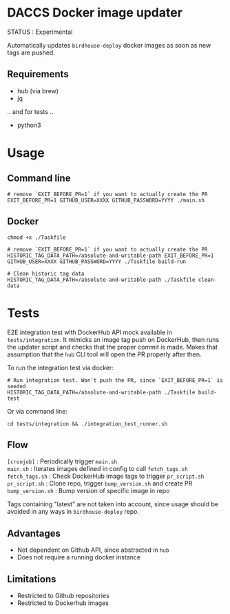 # DACCS Docker image updater


STATUS : Experimental

Automatically updates `birdhouse-deploy` docker images as soon as new tags are pushed.

## Requirements

- hub (via brew)
- jq

.. and for tests ..

- python3


# Usage

## Command line

```
# remove `EXIT_BEFORE_PR=1` if you want to actually create the PR
EXIT_BEFORE_PR=1 GITHUB_USER=XXXX GITHUB_PASSWORD=YYYY ./main.sh
```

## Docker

```
chmod +x ./Taskfile

# remove `EXIT_BEFORE_PR=1` if you want to actually create the PR
HISTORIC_TAG_DATA_PATH=/absolute-and-writable-path EXIT_BEFORE_PR=1 GITHUB_USER=XXXX GITHUB_PASSWORD=YYYY ./Taskfile build-run

# Clean historic tag data
HISTORIC_TAG_DATA_PATH=/absolute-and-writable-path ./Taskfile clean-data
```


# Tests

E2E integration test with DockerHub API mock available in `tests/integration`.
It mimicks an image tag push on DockerHub, then runs the updater script and checks that the proper commit is made.
Makes that assumption that the `hub` CLI tool will open the PR properly after then.

To run the integration test via docker:

```
# Run integration test. Won't push the PR, since `EXIT_BEFORE_PR=1` is seeded
HISTORIC_TAG_DATA_PATH=/absolute-and-writable-path ./Taskfile build-test
```

Or via command line:

```
cd tests/integration && ./integration_test_runner.sh
```



## Flow


`[cronjob]` : Periodically trigger `main.sh`
<br>
`main.sh` : Iterates images defined in config to call `fetch_tags.sh`
<br>
`fetch_tags.sh` : Check DockerHub image tags to trigger `pr_script.sh`
<br>
`pr_script.sh` : Clone repo, trigger `bump_version.sh` and create PR
<br>
`bump_version.sh` : Bump version of specific image in repo

Tags containing "latest" are not taken into account, since usage should be avoided in any ways in `birdhouse-deploy` repo.


## Advantages

- Not dependent on Github API, since abstracted in `hub`
- Does not require a running docker instance


## Limitations

- Restricted to Github repositories
- Restricted to Dockerhub images



